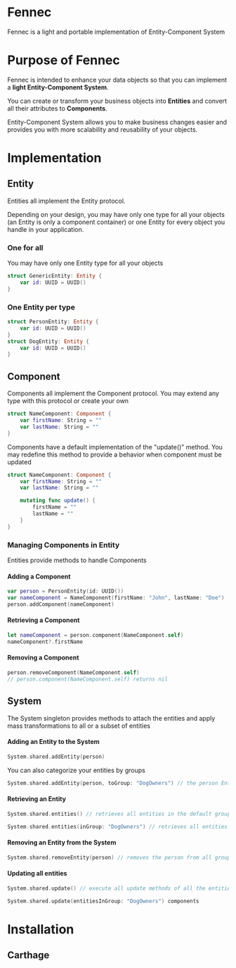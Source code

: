 # Fennec
Fennec is a light and portable implementation of Entity-Component System

# Purpose of Fennec
Fennec is intended to enhance your data objects so that you can implement a **light Entity-Component System**.

You can create or transform your business objects into **Entities** and convert all their attributes to **Components**.

Entity-Component System allows you to make business changes easier and provides you with more scalability and reusability of your objects.

# Implementation

## Entity

Entities all implement the Entity protocol.

Depending on your design, you may have only one type for all your objects (an Entity is only a component container) or one Entity for every object you handle in your application.

### One for all
You may have only one Entity type for all your objects
```Swift
struct GenericEntity: Entity {
    var id: UUID = UUID()
}
```
### One Entity per type
```Swift
struct PersonEntity: Entity {
    var id: UUID = UUID()
}
struct DogEntity: Entity {
    var id: UUID = UUID()
}
```

## Component
Components all implement the Component protocol. You may extend any type with this protocol or create your own
```Swift
struct NameComponent: Component {
    var firstName: String = ""
    var lastName: String = ""
}
```
Components have a default implementation of the "update()" method. You may redefine this method to provide a behavior when component must be updated
```Swift
struct NameComponent: Component {
    var firstName: String = ""
    var lastName: String = ""

    mutating func update() {
        firstName = ""
        lastName = ""
    }
}
```
### Managing Components in Entity
Entities provide methods to handle Components
#### Adding a Component
```Swift
var person = PersonEntity(id: UUID())
var nameComponent = NameComponent(firstName: "John", lastName: "Doe")
person.addComponent(nameComponent)
```
#### Retrieving a Component
```Swift
let nameComponent = person.component(NameComponent.self)
nameComponent?.firstName
```
#### Removing a Component
```Swift
person.removeComponent(NameComponent.self)
// person.component(NameComponent.self) returns nil
```
## System
The System singleton provides methods to attach the entities and apply mass transformations to all or a subset of entities

#### Adding an Entity to the System
```Swift
System.shared.addEntity(person)
```
You can also categorize your entities by groups
```Swift
System.shared.addEntity(person, toGroup: "DogOwners") // the person Entity is also added to the default group
```
#### Retrieving an Entity
```Swift
System.shared.entities() // retrieves all entities in the default group

System.shared.entities(inGroup: "DogOwners") // retrieves all entities in group "DogOwners"
```
#### Removing an Entity from the System
```Swift
System.shared.removeEntity(person) // removes the person from all groups
```
#### Updating all entities
```Swift
System.shared.update() // execute all update methods of all the entities components

System.shared.update(entitiesInGroup: "DogOwners") components
```
# Installation
## Carthage
